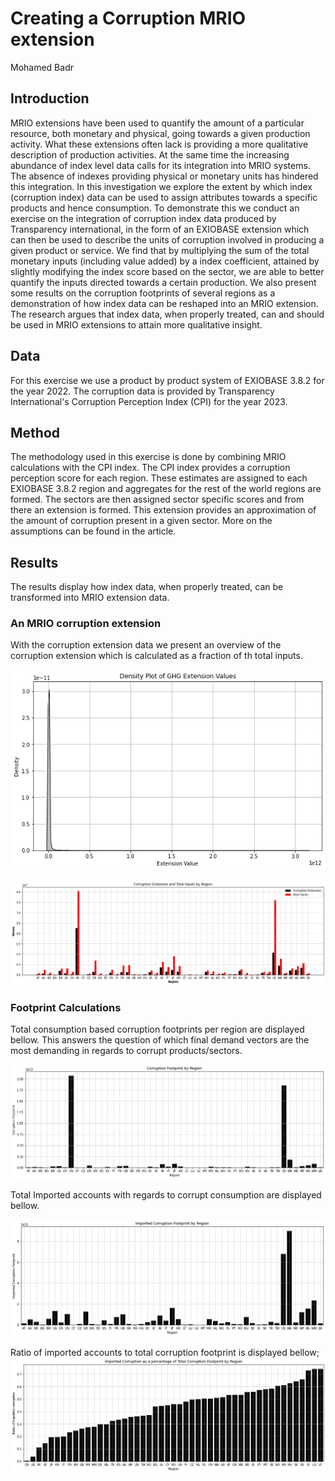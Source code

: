 # Creating a Corruption MRIO extension
Mohamed Badr

## Introduction
MRIO extensions have been used to quantify the amount of a particular resource, both monetary and physical, going towards a given production activity. What these extensions often lack is providing a more qualitative description of production activities. At the same time the increasing abundance of index level data calls for its integration into MRIO systems. The absence of indexes providing physical or monetary units has hindered this integration. In this investigation we explore the extent by which index (corruption index) data can be used to assign attributes towards a specific products and hence consumption. To demonstrate this we conduct an exercise on the integration of corruption index data produced by Transparency international, in the form of an EXIOBASE extension which can then be used to describe the units of corruption involved in producing a given product or service. We find that by multiplying the sum of the total monetary inputs (including value added) by a index coefficient, attained by slightly modifying the index score based on the sector, we are able to better quantify the inputs directed towards a certain production. We also present some results on the corruption footprints of several regions as a demonstration of how index data can be reshaped into an MRIO extension. The research argues that index data, when properly treated, can and should be used in MRIO extensions to attain more qualitative insight. 

## Data 

For this exercise we use a product by product system of EXIOBASE 3.8.2 for the year 2022. The corruption data is provided by Transparency International's Corruption Perception Index (CPI) for the year 2023.  

## Method
The methodology used in this exercise is done by combining MRIO calculations with the CPI index. The CPI index provides a corruption perception score for each region. These estimates are assigned to each EXIOBASE 3.8.2 region and aggregates for the rest of the world regions are formed. The sectors are then assigned sector specific scores and from there an extension is formed. This extension provides an approximation of the amount of corruption present in a given sector. More on the assumptions can be found in the article.

## Results 
The results display how index data, when properly treated, can be transformed into MRIO extension data. 

### An MRIO corruption extension
With the corruption extension data we present an overview of the corruption extension which is calculated as a fraction of th total inputs. 

![alt text](results/density_GHG.png)

![alt text](results/totalinputs_extensions.png)

### Footprint Calculations 
Total consumption based corruption footprints per region are displayed bellow. This answers the question of which final demand vectors are the most demanding in regards to corrupt products/sectors. 

![alt text](results/footprint.png)

Total Imported accounts with regards to corrupt consumption are displayed bellow.

![alt text](results/imported_footprint.png)

Ratio of imported accounts to total corruption footprint is displayed bellow;
![alt text](results/ratio.png)